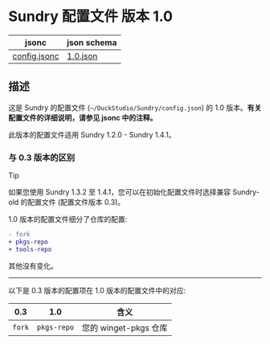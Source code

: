 # Sundry 配置文件 版本 1.0

| jsonc | json schema |
|-----|-----|
| [config.jsonc](config.jsonc) | [1.0.json](https://github.com/DuckDuckStudio/yazicbs.github.io/blob/main/Tools/Sundry/config/schema/1.0.json) |

## 描述
这是 Sundry 的配置文件 (`~/DuckStudio/Sundry/config.json`) 的 1.0 版本。**有关配置文件的详细说明，请参见 jsonc 中的注释。**  

此版本的配置文件适用 Sundry 1.2.0 - Sundry 1.4.1。

### 与 0.3 版本的区别
> [!TIP]  
> 如果您使用 Sundry 1.3.2 至 1.4.1，您可以在初始化配置文件时选择兼容 Sundry-old 的配置文件 (配置文件版本 0.3)。

1.0 版本的配置文件细分了仓库的配置:
```diff
- fork
+ pkgs-repo
+ tools-repo
```

其他没有变化。  

---

以下是 0.3 版本的配置项在 1.0 版本的配置文件中的对应:

| 0.3 | 1.0 | 含义 |
|-----|-----|-----|
| `fork` | `pkgs-repo` | 您的 winget-pkgs 仓库 |

